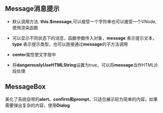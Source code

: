 ## Message消息提示
- 默认调用方法. **this.$message**,可以接受一个字符串也可以接受一个VNode,使用渲染函数

- 可以显示不同状态下的消息，函数参数传入对象，**message** 表示提示文本，**type** 表示提示类型，也可以直接通过**message**的子方法调用
- **center**属性使文字居中
- 将**dangerouslyUseHTMLString**设置为true，可以将**message**当作HTML片段处理

## MessageBox
美化了系统自带的**alert、confirm和prompt**，只适合展示较为简单的内容，如果需要弹出复杂的内容，使用**Dialog**

